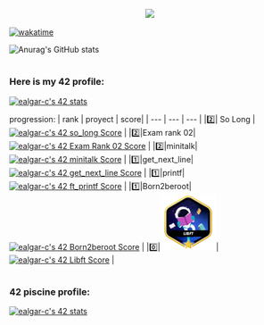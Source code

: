 <p align="center">
  <a href="https://skillicons.dev">
    <img src="https://skillicons.dev/icons?i=c,cpp,arduino,html,css,bash&perline=3" />
  </a>
</p>

[![wakatime](https://wakatime.com/badge/user/a0e860d2-9914-4fed-8143-b9fd5cf5e6c1.svg)](https://wakatime.com/@a0e860d2-9914-4fed-8143-b9fd5cf5e6c1)

![Anurag's GitHub stats](https://github-readme-stats.vercel.app/api?username=ealgar-c&show_icons=true&theme=dracula)
#
### Here is my 42 profile:

[![ealgar-c's 42 stats](https://badge42.vercel.app/api/v2/clgt9itor006908l8lh9nnf5g/stats?cursusId=21&coalitionId=275)](https://github.com/JaeSeoKim/badge42)

progression:
| rank  | proyect | score|
| ---   | --- | --- |
|2️⃣| So Long | [![ealgar-c's 42 so_long Score](https://badge42.vercel.app/api/v2/clgt9itor006908l8lh9nnf5g/project/3100098)](https://github.com/JaeSeoKim/badge42) |
|2️⃣|Exam rank 02| [![ealgar-c's 42 Exam Rank 02 Score](https://badge42.vercel.app/api/v2/clgt9itor006908l8lh9nnf5g/project/3087920)](https://github.com/JaeSeoKim/badge42)  |
|2️⃣|minitalk| [![ealgar-c's 42 minitalk Score](https://badge42.vercel.app/api/v2/clgt9itor006908l8lh9nnf5g/project/3089454)](https://github.com/JaeSeoKim/badge42) |
|1️⃣|get_next_line| [![ealgar-c's 42 get_next_line Score](https://badge42.vercel.app/api/v2/clgt9itor006908l8lh9nnf5g/project/3078929)](https://github.com/JaeSeoKim/badge42) |
|1️⃣|printf| [![ealgar-c's 42 ft_printf Score](https://badge42.vercel.app/api/v2/clgt9itor006908l8lh9nnf5g/project/3075974)](https://github.com/JaeSeoKim/badge42) |
|1️⃣|Born2beroot| [![ealgar-c's 42 Born2beroot Score](https://badge42.vercel.app/api/v2/clgt9itor006908l8lh9nnf5g/project/3073042)](https://github.com/JaeSeoKim/badge42) |
|0️⃣|<img width="100" src="https://github.com/leogaudin/42_project_badges/raw/main/badges/libft_bonus.webp"/>| [![ealgar-c's 42 Libft Score](https://badge42.vercel.app/api/v2/clgt9itor006908l8lh9nnf5g/project/3066343)](https://github.com/JaeSeoKim/badge42) |
#
### 42 piscine profile:

[![ealgar-c's 42 stats](https://badge42.vercel.app/api/v2/clgt9itor006908l8lh9nnf5g/stats?cursusId=9&coalitionId=215)](https://github.com/JaeSeoKim/badge42)
